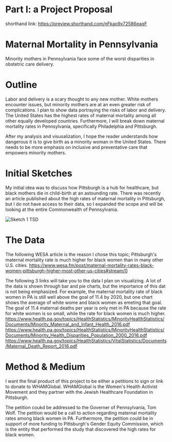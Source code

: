 # Part I: a Project Proposal
shorthand link:
https://preview.shorthand.com/nFkao9x72586eaqF

# Maternal Mortality in Pennsylvania
Minority mothers in Pennsylvania face some of the worst disparities in obstetric care delivery.

# Outline
Labor and delivery is a scary thought to any new mother. White mothers encounter issues, but minority mothers are at an even greater risk of complications. I plan to show data portraying the risks of labor and delivery. The United States has the highest rates of maternal mortality among all other equally developed countries. Furthermore, I will break down maternal mortality rates in Pennsylvania, specifically Philadelphia and Pittsburgh.

After my analysis and visusalization, I hope the reader understands how dangerous it is to give birth as a minority woman in the United States. There needs to be more emphasis on inclusive and preventative care that empowers minority mothers.

# Initial Sketches
My initial idea was to discuss how Pittsburgh is a hub for healthcare, but black mothers die in child-birth at an astounding rate. There was recently an article published about the high rates of maternal mortality in Pittsburgh, but I do not have access to their data, so I expanded the scope and will be looking at the entire Commonwealth of Pennsylvania.

![Sketch 1 TSD](https://user-images.githubusercontent.com/54918227/65654277-3ff4f100-dfe6-11e9-8197-f5eee6942187.jpg)

# The Data
The following WESA article is the reason I chose this topic; Pittsburgh's maternal mortality rate is much higher for black women than in many other U.S. cities.
https://www.wesa.fm/post/maternal-mortality-rates-black-women-pittsburgh-higher-most-other-us-cities#stream/0

The following 3 links will take you to the data I plan on visualizing. A lot of the data is shown through bar and pie charts, but the importance of this dat is not being emphasized. For example, the maternal mortality rate of black women in PA is still well above the goal of 11.4 by 2020, but one chart shows the average of white wome and black women as emeting that goal. The goal of 11.4 maternal deaths per year is only met in PA because the rate for white women is so small, while the rate for black women is much higher. 
https://www.health.pa.gov/topics/HealthStatistics/MinorityHealthStatistics/Documents/Minority_Maternal_and_Infant_Health_2016.pdf
https://www.health.pa.gov/topics/HealthStatistics/MinorityHealthStatistics/Documents/Minority_Health_Disparities_Population_2000_2016.pdf
https://www.health.pa.gov/topics/HealthStatistics/VitalStatistics/Documents/Maternal_Death_Report_2016.pdf

# Method & Medium
I want the final product of this project to be either a petitions to sign or link to donate to WHAMGlobal. WHAMGlobal is the Women's Health Activist Movement and they partner with the Jewish Healthcare Foundation in Pittsburgh.

The petition coukd be addressed to the Governer of Pennsylvania, Tom Wolf. The petition would be a call to action regarding maternal mortality rates among black women in PA. Furthermore, the petition could be in support of more funding to Pittsburgh's Gender Equity Commission, which is the entity that performed the study that discovered the high rates for black women. 
